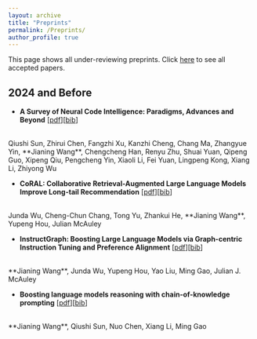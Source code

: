 ```yaml
---
layout: archive
title: "Preprints"
permalink: /Preprints/
author_profile: true
---
```


<!-- {% if author.googlescholar %}
  You can also find my articles on <u><a href="{{author.googlescholar}}">my Google Scholar profile</a>.</u>
{% endif %}

{% include base_path %}

{% for post in site.publications reversed %}
  {% include archive-single.html %}
{% endfor %} -->

This page shows all under-reviewing preprints. Click [here](./publications.md) to see all accepted papers.

## 2024 and Before

- **A Survey of Neural Code Intelligence: Paradigms, Advances and Beyond** [[pdf](https://arxiv.org/pdf/2403.14734)][[bib](https://scholar.googleusercontent.com/scholar.bib?q=info:yHGO8zIIUrwJ:scholar.google.com/&output=citation&scisdr=ClGniFkJEIGLgKBami8:AFWwaeYAAAAAZg5cgi-UmrSyhVu-DtimdytURVs&scisig=AFWwaeYAAAAAZg5cgn2cibL8_wOpPNdv3bjPWpw&scisf=4&ct=citation&cd=-1&hl=en)]
<br>
Qiushi Sun, Zhirui Chen, Fangzhi Xu, Kanzhi Cheng, Chang Ma, Zhangyue Yin, **Jianing Wang**, Chengcheng Han, Renyu Zhu, Shuai Yuan, Qipeng Guo, Xipeng Qiu, Pengcheng Yin, Xiaoli Li, Fei Yuan, Lingpeng Kong, Xiang Li, Zhiyong Wu

- **CoRAL: Collaborative Retrieval-Augmented Large Language Models Improve Long-tail Recommendation** [[pdf](https://arxiv.org/pdf/2403.06447)][[bib](https://scholar.googleusercontent.com/scholar.bib?q=info:JjkzPhY1jVgJ:scholar.google.com/&output=citation&scisdr=ClGniFkJEIGLgKBag0U:AFWwaeYAAAAAZg5cm0WDBMEEehIXFAQU4BLPp8I&scisig=AFWwaeYAAAAAZg5cm21lncD1QJGR7L2dPgfDvmo&scisf=4&ct=citation&cd=-1&hl=en)]
<br>
Junda Wu, Cheng-Chun Chang, Tong Yu, Zhankui He, **Jianing Wang**, Yupeng Hou, Julian McAuley

- **InstructGraph: Boosting Large Language Models via Graph-centric Instruction Tuning and Preference Alignment** [[pdf](https://arxiv.org/pdf/2402.08785)][[bib](https://dblp.dagstuhl.de/rec/journals/corr/abs-2402-08785.html?view=bibtex)]
<br>
**Jianing Wang**, Junda Wu, Yupeng Hou, Yao Liu, Ming Gao, Julian J. McAuley

- **Boosting language models reasoning with chain-of-knowledge prompting** [[pdf](https://arxiv.org/pdf/2306.06427)][[bib](https://dblp.dagstuhl.de/rec/journals/corr/abs-2306-06427.html?view=bibtex)]
<br>
**Jianing Wang**, Qiushi Sun, Nuo Chen, Xiang Li, Ming Gao




